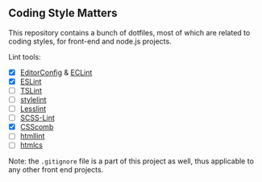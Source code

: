 ## Coding Style Matters

This repository contains a bunch of dotfiles, most of which are related to coding styles, for front-end and node.js projects.

Lint tools:

- [x] [EditorConfig](http://editorconfig.org/) & [ECLint](https://github.com/jedmao/eclint)
- [x] [ESLint](http://eslint.org/)
- [ ] [TSLint](http://palantir.github.io/tslint/)
- [ ] [stylelint](https://github.com/stylelint/stylelint)
- [ ] [Lesslint](https://github.com/ecomfe/node-lesslint)
- [ ] [SCSS-Lint](https://github.com/brigade/scss-lint)
- [x] [CSScomb](http://csscomb.com/)
- [ ] [htmllint](http://htmllint.github.io/)
- [ ] [htmlcs](https://github.com/ecomfe/htmlcs)

Note: the `.gitignore` file is a part of this project as well, thus applicable to any other front end projects.
